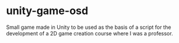 # unity-game-osd
Small game made in Unity to be used as the basis of a script for the development of a 2D game creation course where I was a professor.
